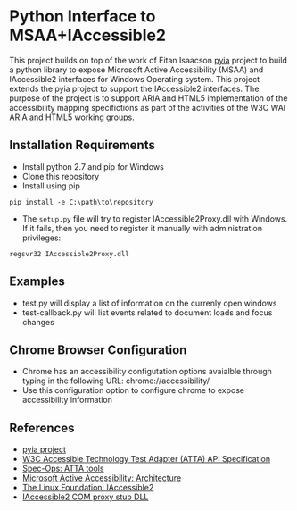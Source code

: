 # Python Interface to MSAA+IAccessible2

This project builds on top of the work of Eitan Isaacson [pyia](https://github.com/eeejay/pyia) project to build a python library to expose Microsoft Active Accessibility (MSAA) and IAccessible2 interfaces for Windows Operating system.
This project extends the pyia project to support the IAccessible2 interfaces. 
The purpose of the project is to support ARIA and HTML5 implementation of the accessibility mapping specifictions as part of the activities of the W3C WAI ARIA and HTML5 working groups.

## Installation Requirements

* Install python 2.7 and pip for Windows 
* Clone this repository
* Install using pip
  
```
pip install -e C:\path\to\repository
```

* The `setup.py` file will try to register IAccessible2Proxy.dll with Windows. If it fails, then you need to register it manually with administration privileges:

```
regsvr32 IAccessible2Proxy.dll
```

## Examples
* test.py will display a list of information on the currenly open windows
* test-callback.py will list events related to document loads and focus changes

## Chrome Browser Configuration
* Chrome has an accessibility configutation options avaialble through typing in the following URL: chrome://accessibility/
* Use this configuration option to configure chrome to expose accessibility information

## References
* [pyia project](https://github.com/eeejay/pyia)
* [W3C Accessible Technology Test Adapter (ATTA) API Specification](https://spec-ops.github.io/atta-api/)
* [Spec-Ops: ATTA tools](https://github.com/Spec-Ops/web-platform-tests/tree/atk-atspi-atta/wai-aria/tools)
* [Microsoft Active Accessibility: Architecture](https://msdn.microsoft.com/en-us/library/ms971310.aspx?f=255&MSPPError=-2147217396)
* [The Linux Foundation: IAccessible2](https://wiki.linuxfoundation.org/accessibility/iaccessible2/start)
* [IAccessible2 COM proxy stub DLL](https://wiki.linuxfoundation.org/accessibility/iaccessible2/comproxydll)
